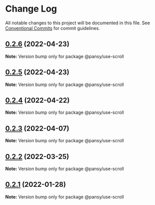 # Change Log

All notable changes to this project will be documented in this file.
See [Conventional Commits](https://conventionalcommits.org) for commit guidelines.

## [0.2.6](https://github.com/pansyjs/react-hooks/compare/@pansy/use-scroll@0.2.5...@pansy/use-scroll@0.2.6) (2022-04-23)

**Note:** Version bump only for package @pansy/use-scroll





## [0.2.5](https://github.com/pansyjs/react-hooks/compare/@pansy/use-scroll@0.2.4...@pansy/use-scroll@0.2.5) (2022-04-23)

**Note:** Version bump only for package @pansy/use-scroll





## [0.2.4](https://github.com/pansyjs/react-hooks/compare/@pansy/use-scroll@0.2.3...@pansy/use-scroll@0.2.4) (2022-04-22)

**Note:** Version bump only for package @pansy/use-scroll





## [0.2.3](https://github.com/pansyjs/react-hooks/compare/@pansy/use-scroll@0.2.2...@pansy/use-scroll@0.2.3) (2022-04-07)

**Note:** Version bump only for package @pansy/use-scroll





## [0.2.2](https://github.com/pansyjs/react-hooks/compare/@pansy/use-scroll@0.2.1...@pansy/use-scroll@0.2.2) (2022-03-25)

**Note:** Version bump only for package @pansy/use-scroll





## [0.2.1](https://github.com/pansyjs/react-hooks/compare/@pansy/use-scroll@0.2.0...@pansy/use-scroll@0.2.1) (2022-01-28)

**Note:** Version bump only for package @pansy/use-scroll

